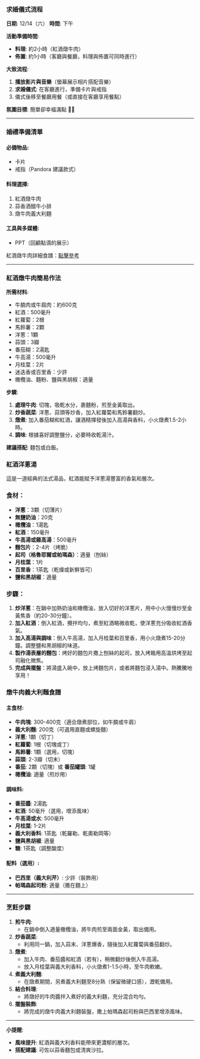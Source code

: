 ### **求婚儀式流程**

**日期**: 12/14（六）
**時間**: 下午

**活動準備時間**:

- **料理**: 約2小時（紅酒燉牛肉）
- **佈置**: 約1小時（客廳與餐廳，料理與佈置可同時進行）

**大致流程**:

1. **播放影片與音樂**（螢幕展示相片搭配音樂）
2. **求婚儀式**: 在客廳進行，準備卡片與戒指
3. 儀式後移至餐廳用餐（或直接在客廳享用餐點）

**氛圍目標**: 簡單卻幸福滿點 💍✨

------

### **婚禮準備清單**

#### **必備物品**:

- 卡片
- 戒指（Pandora 建議款式）

#### **料理選擇**:

1. 紅酒燉牛肉
2. 蒜香酒醋牛小排
3. 燉牛肉義大利麵

#### **工具與多媒體**:

- PPT（回顧點滴的展示）

紅酒燉牛肉詳細食譜：[點擊參考](https://www.da-meat.com/blog-detail/BeefBourguignon-i.191)

------

### **紅酒燉牛肉簡易作法**

**所需材料**:

- 牛腩肉或牛肩肉：約600克
- 紅酒：500毫升
- 紅蘿蔔：2根
- 馬鈴薯：2顆
- 洋蔥：1顆
- 蒜頭：3瓣
- 番茄糊：2湯匙
- 牛高湯：500毫升
- 月桂葉：2片
- 迷迭香或百里香：少許
- 橄欖油、麵粉、鹽與黑胡椒：適量

**步驟**:

1. **處理牛肉**: 切塊，吸乾水分，裹麵粉，煎至金黃取出。
2. **炒香蔬菜**: 洋蔥、蒜頭等炒香，加入紅蘿蔔和馬鈴薯翻炒。
3. **燉煮**: 加入番茄糊和紅酒，讓酒精揮發後加入高湯與香料，小火燉煮1.5-2小時。
4. **調味**: 根據喜好調整鹽分，必要時收乾湯汁。

**建議搭配**: 麵包或白飯。

### **紅酒洋蔥湯**

這是一道經典的法式湯品，紅酒能賦予洋蔥湯豐富的香氣和層次。

### **食材：**

- **洋蔥**：3顆（切薄片）
- **無鹽奶油**：20克
- **橄欖油**：1湯匙
- **紅酒**：150毫升
- **牛高湯或雞高湯**：500毫升
- **麵包片**：2-4片（烤脆）
- **起司（格魯耶爾或帕瑪森）**：適量（刨絲）
- **月桂葉**：1片
- **百里香**：1茶匙（乾燥或新鮮皆可）
- **鹽和黑胡椒**：適量

### **步驟：**

1. **炒洋蔥**：在鍋中加熱奶油和橄欖油，放入切好的洋蔥片，用中小火慢慢炒至金黃焦香（約20-30分鐘）。
2. **加入紅酒**：倒入紅酒，攪拌均勻，煮至紅酒略微收乾，使洋蔥充分吸收紅酒香氣。
3. **加入高湯與調味**：倒入牛高湯，加入月桂葉和百里香，用小火燉煮15-20分鐘。調整鹽和黑胡椒的味道。
4. **製作湯表層的麵包**：烤好的麵包片撒上刨絲的起司，放入烤箱用高溫烘烤至起司融化微焦。
5. **完成與擺盤**：將湯盛入碗中，放上烤麵包片，或者將麵包浸入湯中。熱騰騰地享用！



### **燉牛肉義大利麵食譜**

#### **主食材**:

- **牛肉塊**: 300-400克（適合燉煮部位，如牛腩或牛肩）
- **義大利麵**: 200克（可選用直麵或螺旋麵）
- **洋蔥**: 1顆（切丁）
- **紅蘿蔔**: 1根（切塊或丁）
- **馬鈴薯**: 1顆（選用，切塊）
- **蒜頭**: 2-3瓣（切末）
- **番茄**: 2顆（切塊）或 **番茄罐頭**: 1罐
- **橄欖油**: 適量（煎炒用）

#### **調味料**:

- **番茄醬**: 2湯匙
- **紅酒**: 50毫升（選用，增添風味）
- **牛高湯或水**: 500毫升
- **月桂葉**: 1-2片
- **義大利香料**: 1茶匙（乾羅勒、乾奧勒岡等）
- **鹽與黑胡椒**: 適量
- **糖**: 1茶匙（調整酸度）

#### **配料（選用）**:

- **巴西里（義大利芹）**: 少許（裝飾用）
- **帕瑪森起司粉**: 適量（撒在麵上）

------

### **烹飪步驟**

1. **煎牛肉**:
   - 在鍋中倒入適量橄欖油，將牛肉煎至兩面金黃，取出備用。
2. **炒香蔬菜**:
   - 利用同一鍋，加入蒜末、洋蔥爆香，隨後加入紅蘿蔔與番茄翻炒。
3. **燉煮**:
   - 加入牛肉、番茄醬和紅酒（若有），稍微翻炒後倒入牛高湯。
   - 放入月桂葉與義大利香料，小火燉煮1-1.5小時，至牛肉軟嫩。
4. **煮義大利麵**:
   - 在燉煮期間，另煮義大利麵至8分熟（保留微硬口感），瀝乾備用。
5. **結合料理**:
   - 將燉好的牛肉醬拌入煮好的義大利麵，充分混合均勻。
6. **擺盤裝飾**:
   - 將完成的燉牛肉義大利麵裝盤，撒上帕瑪森起司粉與巴西里增添風味。

------

**小提醒**:

- **風味提升**: 紅酒與義大利香料能帶來更濃郁的層次。
- **搭配建議**: 可佐以蒜香麵包或清爽沙拉。